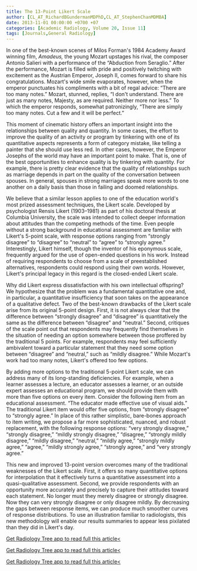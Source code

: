 ```yaml
---
title: The 13-Point Likert Scale
author: [CL_AT_RichardBGundermanMDPhD,CL_AT_StephenChanMDMBA]
date: 2013-11-01 00:00:00 +0700 +07
categories: [Academic Radiology, Volume 20, Issue 11]
tags: [Journals,General Radiology]
---
```

In one of the best-known scenes of Milos Forman's 1984 Academy Award winning film, _Amadeus,_ the young Mozart upstages his rival, the composer Antonio Salieri with a performance of the “Abduction from Seraglio.” After the performance, Mozart is filled with pride and positively twitching with excitement as the Austrian Emperor, Joseph II, comes forward to share his congratulations. Mozart's wide smile evaporates, however, when the emperor punctuates his compliments with a bit of regal advice: “There are too many notes.” Mozart, stunned, replies, “I don't understand. There are just as many notes, Majesty, as are required. Neither more nor less.” To which the emperor responds, somewhat patronizingly, “There are simply too many notes. Cut a few and it will be perfect.”

This moment of cinematic history offers an important insight into the relationships between quality and quantity. In some cases, the effort to improve the quality of an activity or program by tinkering with one of its quantitative aspects represents a form of category mistake, like telling a painter that she should use less red. In other cases, however, the Emperor Josephs of the world may have an important point to make. That is, one of the best opportunities to enhance quality is by tinkering with quantity. For example, there is pretty clear evidence that the quality of relationships such as marriage depends in part on the quality of the conversation between spouses. In general, spouses in strong marriages speak more words to one another on a daily basis than those in failing and doomed relationships.

We believe that a similar lesson applies to one of the education world's most prized assessment techniques, the Likert scale. Developed by psychologist Rensis Likert (1903–1981) as part of his doctoral thesis at Columbia University, the scale was intended to collect deeper information about attitudes than the competing methods of the time. Even people without a strong background in educational assessment are familiar with Likert's 5-point scale, with response options ranging from “strongly disagree” to “disagree” to “neutral” to “agree” to “strongly agree.” Interestingly, Likert himself, though the inventor of his eponymous scale, frequently argued for the use of open-ended questions in his work. Instead of requiring respondents to choose from a scale of preestablished alternatives, respondents could respond using their own words. However, Likert's principal legacy in this regard is the closed-ended Likert scale.

Why did Likert express dissatisfaction with his own intellectual offspring? We hypothesize that the problem was a fundamental quantitative one and, in particular, a quantitative insufficiency that soon takes on the appearance of a qualitative defect. Two of the best-known drawbacks of the Likert scale arise from its original 5-point design. First, it is not always clear that the difference between “strongly disagree” and “disagree” is quantitatively the same as the difference between “disagree” and “neutral.” Second, critiques of the scale point out that respondents may frequently find themselves in the situation of needing an option somewhere between those proffered by the traditional 5 points. For example, respondents may feel sufficiently ambivalent toward a particular statement that they need some option between “disagree” and “neutral,” such as “mildly disagree.” While Mozart's work had too many notes, Likert's offered too few options.

By adding more options to the traditional 5-point Likert scale, we can address many of its long-standing deficiencies. For example, when a learner assesses a lecture, an educator assesses a learner, or an outside expert assesses an educational program, we should provide them with more than five options on every item. Consider the following item from an educational assessment. “The educator made effective use of visual aids.” The traditional Likert item would offer five options, from “strongly disagree” to “strongly agree.” In place of this rather simplistic, bare-bones approach to item writing, we propose a far more sophisticated, nuanced, and robust replacement, with the following response options: “very strongly disagree,” “strongly disagree,” “mildly strongly disagree,” “disagree,” “strongly mildly disagree,” “mildly disagree,” “neutral,” “mildly agree,” “strongly mildly agree,” “agree,” “mildly strongly agree,” “strongly agree,” and “very strongly agree.”

This new and improved 13-point version overcomes many of the traditional weaknesses of the Likert scale. First, it offers so many quantitative options for interpolation that it effectively turns a quantitative assessment into a quasi-qualitative assessment. Second, we provide respondents with an opportunity more accurately and precisely to capture their attitudes toward each statement. No longer must they merely disagree or strongly disagree. Now they can very strongly disagree or only disagree mildly. By decreasing the gaps between response items, we can produce much smoother curves of response distributions. To use an illustration familiar to radiologists, this new methodology will enable our results summaries to appear less pixilated than they did in Likert's day.

[Get Radiology Tree app to read full this article<](https://clinicalpub.com/app)

[Get Radiology Tree app to read full this article<](https://clinicalpub.com/app)

[Get Radiology Tree app to read full this article<](https://clinicalpub.com/app)